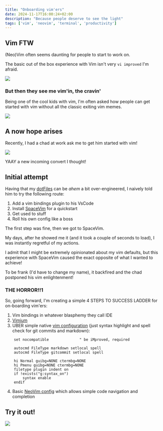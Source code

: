 ```yaml
---
title: "Onboarding vim'ers"
date: 2024-11-17T16:00:24+02:00
description: "Because people deserve to see the light"
tags: ['vim', 'neovim', 'terminal', 'productivity']
---
```


## Vim FTW

(Neo)Vim often seems daunting for people to start to work on.

The basic out of the box experience with Vim isn't very `vi improved` I'm afraid.

![](https://cdn.thenewstack.io/media/2022/08/0ae25624-exit-vim-the-arrival-way-6n632sipjag61-1024x692.jpg)

### But then they see me vim'in, the cravin'

Being one of the cool kids with vim, I'm often asked how people can get started with vim without all the classic exiting vim memes.

![](https://preview.redd.it/seriously-though-how-do-i-exit-vim-v0-mx7dxqljnnl81.png?auto=webp&s=03f895ee50952918687dfdfea03c0bc3af097754)

## A now hope arises

Recently, I had a chad at work ask me to get him started with vim!

![](https://i.imgflip.com/9anohj.jpg)

YAAY a new incoming convert I thought!

## Initial attempt

Having that my [dotFiles](https://github.com/erikzaadi/dotFiles) can be _ahem_ a bit over-engineered, I naively told him to try the following route:

1. Add a vim bindings plugin to his VsCode
2. Install [SpaceVim](https://spacevim.org/) for a quickstart
3. Get used to stuff
4. Roll his own config like a boss

The first step was fine, then we got to SpaceVim.

My days, after he showed me it (and it took a couple of seconds to load), I was instantly regretful of my actions.

I admit that I might be extremely opinionated about my vim defaults, but this experience with SpaceVim caused the exact opposite of what I wanted to achieve!

To be frank (I'd have to change my name), it backfired and the chad postponed his vim enlightenment! 

### THE HORROR!!1

So, going forward, I'm creating a simple 4 STEPS TO SUCCESS LADDER for on-boarding vim'ers:

1. Vim bindings in whatever blasphemy they call IDE
2. [Vimium](https://chromewebstore.google.com/detail/vimium/dbepggeogbaibhgnhhndojpepiihcmeb?hl=en)
3. UBER simple native [vim configuration](https://github.com/erikzaadi/dotFiles/blob/master/vim/bare.vimrc) (just syntax highlight and spell check for git commits and markdown):

```vimrc
    set nocompatible              " be iMproved, required

    autocmd FileType markdown setlocal spell
    autocmd FileType gitcommit setlocal spell

    hi Normal guibg=NONE ctermbg=NONE
    hi Pmenu guibg=NONE ctermbg=NONE
    filetype plugin indent on
    if !exists("g:syntax_on")
        syntax enable
    endif
```

4. Basic [NeoVim config](https://github.com/erikzaadi/dotFiles/blob/master/nvim/beginner.lua) which allows simple code navigation and completion

## Try it out!

![](https://i.giphy.com/media/v1.Y2lkPTc5MGI3NjExYWZrc3p6YnBpZTFxam50emc4ZTV1NWloYTlpOW1oOGl0N2gyNXFwaSZlcD12MV9pbnRlcm5hbF9naWZfYnlfaWQmY3Q9Zw/IL4iTvQH0MjS/giphy.gif)
